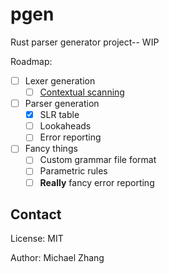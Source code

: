 pgen
====

Rust parser generator project-- WIP

Roadmap:

- [ ] Lexer generation
  - [ ] [Contextual scanning](https://www-users.cs.umn.edu/~evw/pubs/vanwyk07gpce/vanwyk07gpce.pdf)
- [ ] Parser generation
  - [x] SLR table
  - [ ] Lookaheads
  - [ ] Error reporting
- [ ] Fancy things
  - [ ] Custom grammar file format
  - [ ] Parametric rules
  - [ ] **Really** fancy error reporting

Contact
-------

License: MIT

Author: Michael Zhang